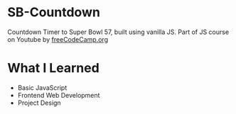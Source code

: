 # SB-Countdown

Countdown Timer to Super Bowl 57, built using vanilla JS. Part of JS course on Youtube by [freeCodeCamp.org](https://www.youtube.com/c/Freecodecamp)

# What I Learned

* Basic JavaScript
* Frontend Web Development
* Project Design
